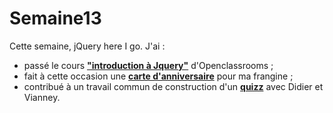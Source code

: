 # Semaine13
Cette semaine, jQuery here I go. J'ai :
* passé le cours **<a href="https://openclassrooms.com/course-certificates/9013147078">"introduction à Jquery"</a>** d'Openclassrooms ;
* fait à cette occasion une **<a href="https://htmlpreview.github.io/?https://github.com/anouchk/Semaine13/blob/master/anniversaire/anniversaire.html">carte d'anniversaire<a>** pour ma frangine ;
* contribué à un travail commun de construction d'un **<a href="https://htmlpreview.github.io/?https://github.com/anouchk/Semaine13/blob/master/exo_quizz_commun-master/index.html">quizz<a>** avec Didier et Vianney.
